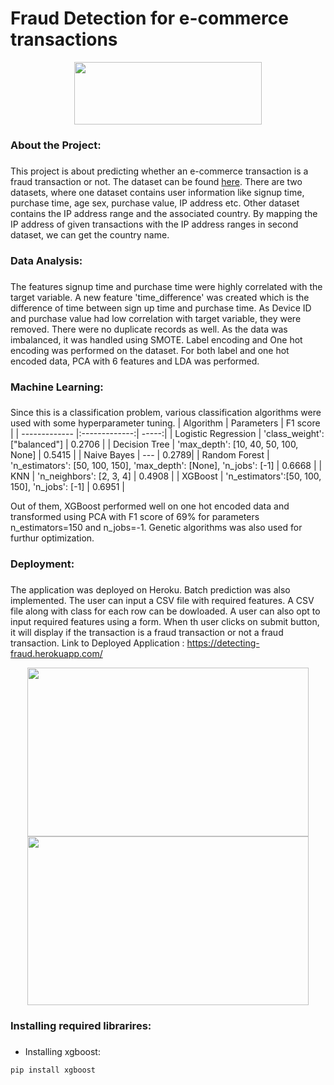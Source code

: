 # Fraud Detection for e-commerce transactions

<div align="center">
  <img src="/Images/reddit-logo.png" height="100" width="300">
</div>

### About the Project: <h3>
This project is about predicting whether an e-commerce transaction is a fraud transaction or not. The dataset can be found [here](https://www.kaggle.com/vbinh002/fraud-ecommerce). There are two datasets, where one dataset contains user information like signup time, purchase time, age sex, purchase value, IP address etc. Other dataset contains the IP address range and the associated country. By mapping the IP address of given transactions with the IP address ranges in second dataset, we can get the country name. 
  
### Data Analysis: <h3>
The features signup time and purchase time were highly correlated with the target variable. A new feature 'time_difference' was created which is the difference of time between sign up time and purchase time. As Device ID and purchase value had low correlation with target variable, they were removed. There were no duplicate records as well. As the data was imbalanced, it was handled using SMOTE. Label encoding and One hot encoding was performed on the dataset. For both label and one hot encoded data, PCA with 6 features and LDA was performed. 
  
### Machine Learning: <h3>
Since this is a classification problem, various classification algorithms were used with some hyperparameter tuning. 
| Algorithm      | Parameters     | F1 score  |
| ------------- |:-------------:| -----:|
| Logistic Regression  | 'class_weight': ["balanced"] | 0.2706 |
| Decision Tree      | 'max_depth': [10, 40, 50, 100, None]   | 0.5415 |
| Naive Bayes | ---      | 0.2789|
| Random Forest | 'n_estimators': [50, 100, 150], 'max_depth': [None], 'n_jobs': [-1]     | 0.6668 |
| KNN | 'n_neighbors': [2, 3, 4]   | 0.4908 |
| XGBoost | 'n_estimators':[50, 100, 150], 'n_jobs': [-1]    | 0.6951 |
  
Out of them, XGBoost performed well on one hot encoded data and transformed using PCA with F1 score of 69% for parameters n_estimators=150 and n_jobs=-1. Genetic algorithms was also used for furthur optimization. 

### Deployment: <h3>
The application was deployed on Heroku. Batch prediction was also implemented. The user can input a CSV file with required features. A CSV file along with class for each row can be dowloaded. A user can also opt to input required features using a form. When th user clicks on submit button, it will display if the transaction is a fraud transaction or not a fraud transaction.
Link to Deployed Application : https://detecting-fraud.herokuapp.com/

<div align="center">
  <img src="/Images/1.jpg" height="270" width="450"><img src="/Images/2.jpg" height="270" width="450">
</div>

### Installing required librarires: <h3>
* Installing xgboost:
```
pip install xgboost
```
